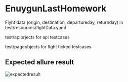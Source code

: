 # EnuygunLastHomework
Flyht data (origin, destination, departureday, returnday) in test/resources/flghtData.yaml

test/apiprjects  for api testcases

test/pageobjects for flght ticked testcases










## Expected allure result
![expectedresult](https://user-images.githubusercontent.com/80379897/185814830-fd0ec82b-07be-4ce6-aef5-5aa7589d8667.jpg)
